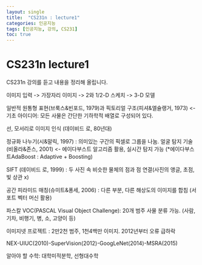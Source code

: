 ```yaml
---
layout: single
title:  "CS231n : lecture1"
categories: 인공지능
tags: [인공지능, 강의, CS231]
toc: true
---
```

# CS231n lecture1
CS231n 강의를 듣고 내용을 정리해 올립니다.

이미지 입력 -> 가장자리 이미지 -> 2와 1/2-D 스케치 -> 3-D 모델

일반적 원통형 표현(브룩스&빈포드, 1979)과 픽토리얼 구조(피셔&엘슐랭거, 1973) 
<- 기초 아이디어: 모든 사물은 간단한 기하학적 배열로 구성되어 있다.

선, 모서리로 이미지 인식 (데이비드 로, 80년대) 

정규화 나누기(시&말릭, 1997) : 의미있는 구간의 픽셀로 그룹을 나눔.
얼굴 탐지 기술(비올라&존스, 2001) <- 에이다부스트 알고리즘 활용, 실시간 탐지 가능
(*에이다부스트AdaBoost : Adaptive + Boosting)

SIFT (데이비드 로, 1999) : 두 사진 속 비슷한 물체의 점과 점 연결(사진의 앵글, 초점, 빛 상관 x)

공간 피라미드 매칭(슈미트&퐁세, 2006) : 다른 부분, 다른 해상도의 이미지를 합침 (서포트 벡터 머신 활용)

파스칼 VOC(PASCAL Visual Object Challenge): 20개 범주 사물 분류 가능. (사람, 기차, 비행기, 병, 소, 고양이 등)

이미지넷 프로젝트 : 2만2천 범주, 1천4백만 이미지. 2012년부터 오류 급하락

NEX-UIUC(2010)-SuperVision(2012)-GoogLeNet(2014)-MSRA(2015)

알아야 할 수학: 대학미적분학, 선형대수학